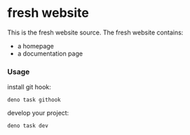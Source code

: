 # fresh website

This is the fresh website source. The fresh website contains:

- a homepage
- a documentation page

### Usage

install git hook:

```
deno task githook
```

develop your project:

```
deno task dev
```
